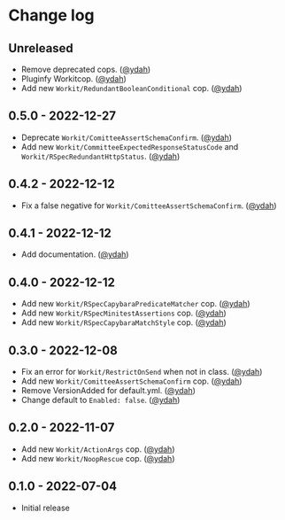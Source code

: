 # Change log

## Unreleased

- Remove deprecated cops. ([@ydah])
- Pluginfy Workitcop. ([@ydah])
- Add new `Workit/RedundantBooleanConditional` cop. ([@ydah])

## 0.5.0 - 2022-12-27

- Deprecate `Workit/ComitteeAssertSchemaConfirm`. ([@ydah])
- Add new `Workit/CommitteeExpectedResponseStatusCode` and `Workit/RSpecRedundantHttpStatus`. ([@ydah])

## 0.4.2 - 2022-12-12

- Fix a false negative for `Workit/ComitteeAssertSchemaConfirm`. ([@ydah])

## 0.4.1 - 2022-12-12

- Add documentation. ([@ydah])

## 0.4.0 - 2022-12-12

- Add new `Workit/RSpecCapybaraPredicateMatcher` cop. ([@ydah])
- Add new `Workit/RSpecMinitestAssertions` cop. ([@ydah])
- Add new `Workit/RSpecCapybaraMatchStyle` cop. ([@ydah])

## 0.3.0 - 2022-12-08

- Fix an error for `Workit/RestrictOnSend` when not in class. ([@ydah])
- Add new `Workit/ComitteeAssertSchemaConfirm` cop. ([@ydah])
- Remove VersionAdded for default.yml. ([@ydah])
- Change default to `Enabled: false`. ([@ydah])

## 0.2.0 - 2022-11-07

- Add new `Workit/ActionArgs` cop. ([@ydah])
- Add new `Workit/NoopRescue` cop. ([@ydah])

## 0.1.0 - 2022-07-04

- Initial release

<!-- Contributors -->

[@ydah]: https://github.com/ydah
